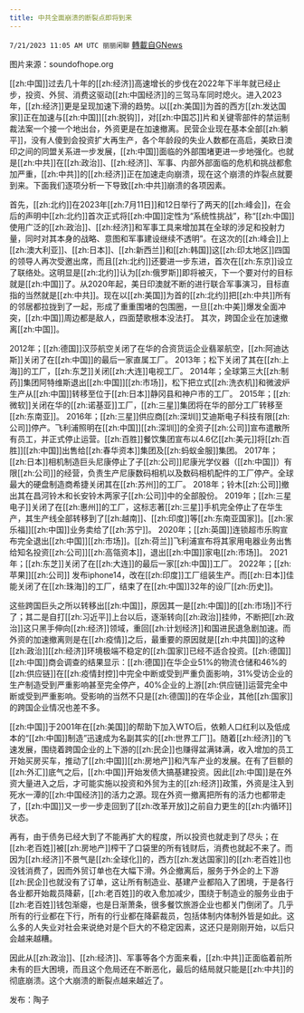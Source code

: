```yaml
---
title: 中共全面崩溃的断裂点即将到来
---
```

`7/21/2023 11:05 AM UTC 丽丽闲聊` [轉載自GNews](https://gnews.org/articles/1477343)

图片来源：soundofhope.org

[[zh:中国]]过去几十年的[[zh:经济]]高速增长的步伐在2022年下半年就已经止步，投资、外贸、消费这驱动[[zh:中国经济]]的三驾马车同时熄火。进入2023年，[[zh:经济]]更是呈现加速下滑的趋势。以[[zh:美国]]为首的西方[[zh:发达国家]]正在加速与[[zh:中国]][[zh:脱钩]]，对[[zh:中国芯]]片和关键零部件的禁运制裁法案一个接一个地出台，外资更是在加速撤离。民营企业现在基本全部[[zh:躺平]]，没有人傻到会投资扩大再生产，各个年龄段的失业人数都在高启，美欧日澳印之间的同盟关系进一步发展，[[zh:中国]]面临的外部围堵更进一步地强化。也就是[[zh:中共]]在[[zh:政治]]、[[zh:经济]]、军事、内部外部面临的危机和挑战都愈加严重，[[zh:中共]]的[[zh:经济]]正在加速走向崩溃，现在这个崩溃的炸裂点就要到来。下面我们逐项分析一下导致[[zh:中共]]崩溃的各项因素。

首先，[[zh:北约]]在2023年[[zh:7月11日]]和12日举行了两天的[[zh:峰会]]，在会后的声明中[[zh:北约]]首次正式将[[zh:中国]]定性为“系统性挑战”，称“[[zh:中国]]使用广泛的[[zh:政治]]、[[zh:经济]]和军事工具来增加其在全球的涉足和投射力量，同时对其本身的战略、意图和军事建设继续不透明”。在这次的[[zh:峰会]]上[[zh:澳大利亚]]、[[zh:日本]]、[[zh:新西兰]]和[[zh:韩国]]这[[zh:印太地区]]四国的领导人再次受邀出席，而且[[zh:北约]]还要进一步东进，首次在[[zh:东京]]设立了联络处。这明显是[[zh:北约]]认为[[zh:俄罗斯]]即将被灭，下一个要对付的目标就是[[zh:中国]]了。从2020年起，美日印澳就不断的进行联合军事演习，目标直指的当然就是[[zh:中共]]。现在以[[zh:美国]]为首的[[zh:北约]]把[[zh:中共]]所有的邻居都拉拢到了一起，形成了重重围堵的包围圈，一旦[[zh:中美]]爆发全面冲突，[[zh:中国]]周边都是敌人，四面楚歌根本没法打。
其次，跨国企业在加速撤离[[zh:中国]]。

2012年；[[zh:德国]]汉莎航空关闭了在华的合资货运企业翡翠航空，[[zh:阿迪达斯]]关闭了在[[zh:中国]]的最后一家直属工厂。
2013年；松下关闭了其在[[zh:上海]]的工厂，[[zh:东芝]]关闭[[zh:大连]]电视工厂。
2014年；全球第三大[[zh:制药]]集团阿特维斯退出[[zh:中国]][[zh:市场]]，松下把立式[[zh:洗衣机]]和微波炉生产从[[zh:中国]]转移至位于[[zh:日本]]静冈县和神户市的工厂。
2015年；[[zh:微软]]关闭在华的[[zh:诺基亚]]工厂，[[zh:三星]]集团将在华的部分工厂转移至[[zh:东南亚]]。
2016年；[[zh:三星]]供应商[[zh:深圳]]艾迪斯电子科技有限[[zh:公司]]停产。飞利浦照明在[[zh:中国]][[zh:深圳]]的全资子[[zh:公司]]宣布遣散所有员工，并正式停止运营。[[zh:百胜]]餐饮集团宣布以4.6亿[[zh:美元]]将[[zh:百胜]][[zh:中国]]出售给[[zh:春华资本]]集团及[[zh:蚂蚁金服]]集团。
2017年；[[zh:日本]]相机制造巨头尼康停止了子[[zh:公司]]尼康光学仪器（[[zh:中国]]）有限[[zh:公司]]的经营，负责生产尼康数码相机以及数码相机配件的工厂停产。全球最大的硬盘制造商希捷关闭其在[[zh:苏州]]的工厂。
2018年；铃木[[zh:公司]]撤出其在昌河铃木和长安铃木两家子[[zh:公司]]中的全部股份。
2019年；[[zh:三星电子]]关闭了在[[zh:惠州]]的工厂，这标志著[[zh:三星]]手机完全停止了在华生产，其生产线全部转移到了[[zh:越南]]、[[zh:印度]]等[[zh:东南亚国家]]。[[zh:家乐福]][[zh:中国]]业务卖给了[[zh:苏宁]]。
2020年；[[zh:英国]]连锁超市乐购宣布完全退出[[zh:中国]][[zh:市场]]。[[zh:荷兰]]飞利浦宣布将其家用电器业务出售给知名投资[[zh:公司]][[zh:高瓴资本]]，退出[[zh:中国]]家电[[zh:市场]]。
2021年；[[zh:东芝]]关闭了在[[zh:大连]]的最后一家[[zh:中国]]工厂。
2022年；[[zh:苹果]][[zh:公司]] 发布iphone14，改在[[zh:印度]]工厂组装生产。而[[zh:日本]]佳能关闭了在[[zh:珠海]]的工厂，结束了在[[zh:中国]]32年的设厂[[zh:历史]]。

这些跨国巨头之所以转移出[[zh:中国]]，原因其一是[[zh:中国]]的[[zh:市场]]不行了；其二是自打[[zh:习近平]]上台以后，逐渐转向[[zh:政治]]挂帅，不断把[[zh:政治]]这只黑手伸向[[zh:经济]]领域，重回[[zh:计划经济]]和国进民退急剧加速。而外资的加速撤离则是在[[zh:疫情]]之后，最重要的原因就是[[zh:中共国]]的这种[[zh:政治]][[zh:经济]]环境极端不稳定的[[zh:国家]]已经不适合投资。[[zh:德国]][[zh:中国]]商会调查的结果显示：[[zh:德国]]在华企业51%的物流仓储和46%的[[zh:供应链]]在[[zh:疫情封控]]中完全中断或受到严重负面影响，31%受访企业的生产制造受到严重影响甚至完全停产，40%企业的上游[[zh:供应链]]运营完全中断或受到严重影响。受影响的当然不只是[[zh:德国]]的在华企业，其他[[zh:国家]]的跨国企业情况也差不多。

[[zh:中国]]于2001年在[[zh:美国]]的帮助下加入WTO后，依赖人口红利以及低成本的“[[zh:中国]]制造”迅速成为名副其实的[[zh:世界工厂]]。随着[[zh:经济]]的飞速发展，围绕着跨国企业的上下游的[[zh:民企]]也赚得盆满钵满，收入增加的员工开始买房买车，推动了[[zh:中国]][[zh:房地产]]和汽车产业的发展。在有了巨额的[[zh:外汇]]底气之后，[[zh:中国]]开始发债大搞基建投资。因此[[zh:中国]]是在外资大量进入之后，才可能实施以投资和外贸为主的[[zh:经济]]政策，外资是注入到死水一潭的[[zh:中国经济]]的活力之源。现在外资一撤离把所有的活力也都带走了，[[zh:中国]]又一步一步走回到了[[zh:改革开放]]之前自力更生的[[zh:内循环]]状态。

再有，由于债务已经大到了不能再扩大的程度，所以投资也就走到了尽头；在[[zh:老百姓]]被[[zh:房地产]]榨干了口袋里的所有钱财后，消费也就起不来了。而因为[[zh:经济]]不景气是[[zh:全球化]]的，西方[[zh:发达国家]]的[[zh:老百姓]]也没钱消费了，因而外贸订单也在大幅下滑。外企撤离后，服务于外企的上下游[[zh:民企]]也就没有了订单，这让所有制造业、基建产业都陷入了困境，于是各行各业都开始裁员降薪，[[zh:老百姓]]的收入愈加减少，围绕于制造业的服务业由于[[zh:老百姓]]钱包渐瘪，也是日渐萧条，很多餐饮旅游企业也都关门倒闭了。几乎所有的行业都在下行，所有的行业都在降薪裁员，包括体制内体制外皆是如此。这么多的人失业对社会来说绝对是个巨大的不稳定因素，这还只是刚刚开始，以后只会越来越糟。

因此从[[zh:政治]]、[[zh:经济]]、军事等各个方面来看，[[zh:中共]]正面临着前所未有的巨大困境，而且这个危局还在不断恶化，最后的结局就只能是[[zh:中共]]的彻底崩溃。这个大崩溃的断裂点越来越近了。

发布：陶子

